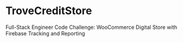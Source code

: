 # TroveCreditStore
Full-Stack Engineer Code Challenge: WooCommerce Digital Store with Firebase Tracking and Reporting
